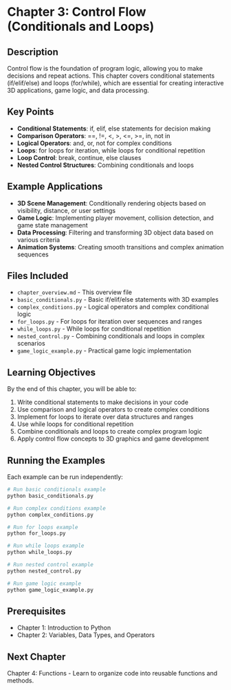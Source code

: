 # Chapter 3: Control Flow (Conditionals and Loops)

## Description
Control flow is the foundation of program logic, allowing you to make decisions and repeat actions. This chapter covers conditional statements (if/elif/else) and loops (for/while), which are essential for creating interactive 3D applications, game logic, and data processing.

## Key Points
- **Conditional Statements**: if, elif, else statements for decision making
- **Comparison Operators**: ==, !=, <, >, <=, >=, in, not in
- **Logical Operators**: and, or, not for complex conditions
- **Loops**: for loops for iteration, while loops for conditional repetition
- **Loop Control**: break, continue, else clauses
- **Nested Control Structures**: Combining conditionals and loops

## Example Applications
- **3D Scene Management**: Conditionally rendering objects based on visibility, distance, or user settings
- **Game Logic**: Implementing player movement, collision detection, and game state management
- **Data Processing**: Filtering and transforming 3D object data based on various criteria
- **Animation Systems**: Creating smooth transitions and complex animation sequences

## Files Included
- `chapter_overview.md` - This overview file
- `basic_conditionals.py` - Basic if/elif/else statements with 3D examples
- `complex_conditions.py` - Logical operators and complex conditional logic
- `for_loops.py` - For loops for iteration over sequences and ranges
- `while_loops.py` - While loops for conditional repetition
- `nested_control.py` - Combining conditionals and loops in complex scenarios
- `game_logic_example.py` - Practical game logic implementation

## Learning Objectives
By the end of this chapter, you will be able to:
1. Write conditional statements to make decisions in your code
2. Use comparison and logical operators to create complex conditions
3. Implement for loops to iterate over data structures and ranges
4. Use while loops for conditional repetition
5. Combine conditionals and loops to create complex program logic
6. Apply control flow concepts to 3D graphics and game development

## Running the Examples
Each example can be run independently:

```bash
# Run basic conditionals example
python basic_conditionals.py

# Run complex conditions example
python complex_conditions.py

# Run for loops example
python for_loops.py

# Run while loops example
python while_loops.py

# Run nested control example
python nested_control.py

# Run game logic example
python game_logic_example.py
```

## Prerequisites
- Chapter 1: Introduction to Python
- Chapter 2: Variables, Data Types, and Operators

## Next Chapter
Chapter 4: Functions - Learn to organize code into reusable functions and methods.
